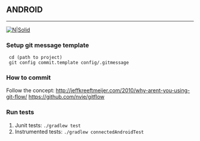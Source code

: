 ## ANDROID
***
[![N|Solid](https://static.addtoany.com/images/blog/github-icon.png)](https://github.com/novemio)


### Setup git message template
```
 cd (path to project)
 git config commit.template config/.gitmessage

```

### How to commit
Follow the concept:
 http://jeffkreeftmeijer.com/2010/why-arent-you-using-git-flow/
 https://github.com/nvie/gitflow

### Run tests
1. Junit tests: ```./gradlew test ```
2. Instrumented tests:  ```./gradlew connectedAndroidTest ```